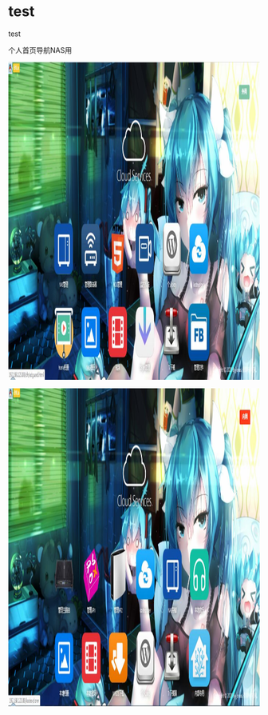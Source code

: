 ﻿# test
test

个人首页导航NAS用

<p>
    <img src="https://github.com/mickeywaley/Nas_Web_Navigation/raw/master/wwwroot/photo-01.jpg" width="1364" height="636"/>
</p>

<p>
    <img src="https://github.com/mickeywaley/Nas_Web_Navigation/raw/master/wwwroot/photo-02.jpg" width="1364" height="636"/>
</p>


